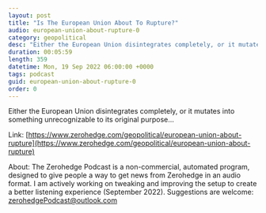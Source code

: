 ```yaml
---
layout: post
title: "Is The European Union About To Rupture?"
audio: european-union-about-rupture-0
category: geopolitical
desc: "Either the European Union disintegrates completely, or it mutates into something unrecognizable to its original purpose..."
duration: 00:05:59
length: 359
datetime: Mon, 19 Sep 2022 06:00:00 +0000
tags: podcast
guid: european-union-about-rupture-0
order: 0
---
```

Either the European Union disintegrates completely, or it mutates into something unrecognizable to its original purpose...

Link: [https://www.zerohedge.com/geopolitical/european-union-about-rupture](https://www.zerohedge.com/geopolitical/european-union-about-rupture)

About: The Zerohedge Podcast is a non-commercial, automated program, designed to give people a way to get news from Zerohedge in an audio format.  I am actively working on tweaking and improving the setup to create a better listening experience (September 2022).  Suggestions are welcome: [zerohedgePodcast@outlook.com](mailto:zerohedgePodcast@outlook.com)